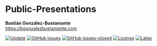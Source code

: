 # Public-Presentations
**Bastián González-Bustamante** \
https://bgonzalezbustamante.com

[![Update](https://img.shields.io/badge/latest%20update-December%202020-orange.svg)](https://github.com/bgonzalezbustamante/Public-Presentations/blob/main/2020/Beamer-UTalca-2020.pdf) [![GitHub issues](https://img.shields.io/github/issues/bgonzalezbustamante/Public-Presentations.svg)](https://github.com/bgonzalezbustamante/Public-Presentations/issues/) [![GitHub issues-closed](https://img.shields.io/github/issues-closed/bgonzalezbustamante/Public-Presentations.svg)](https://github.com/bgonzalezbustamante/Public-Presentations/issues?q=is%3Aissue+is%3Aclosed) [![License](https://img.shields.io/badge/license-CC--BY--4.0-black)](https://github.com/bgonzalezbustamante/Public-Presentations/blob/master/LICENSE.txt) [![Latex](https://img.shields.io/badge/made%20with-LaTeX-1f425f.svg)](https://www.latex-project.org/) 
